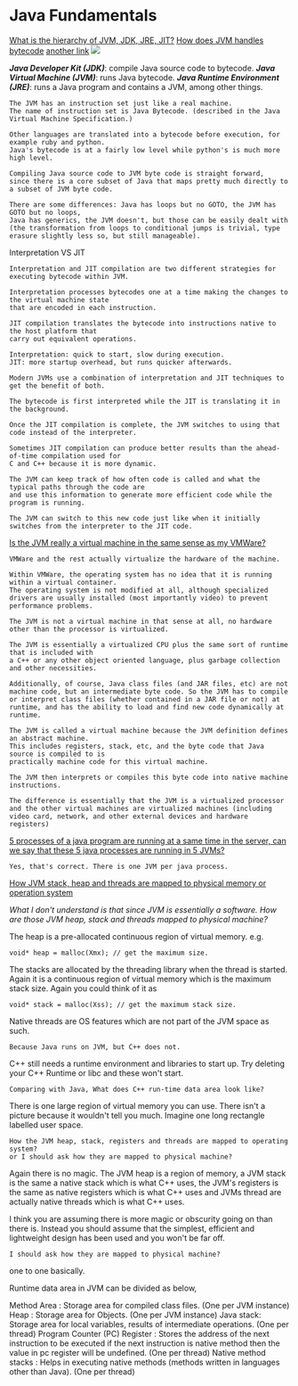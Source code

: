 # Java Fundamentals
[What is the hierarchy of JVM, JDK, JRE, JIT?](https://stackoverflow.com/questions/17408363/what-is-the-hierarchy-of-jvm-jdk-jre-jit)
[How does JVM handles bytecode](https://stackoverflow.com/questions/2203248/what-are-bytecodes-and-how-does-the-jvm-handle-them) 
[another link](https://softwareengineering.stackexchange.com/questions/286712/compilation-to-bytecode-vs-machine-code)
![](https://i.stack.imgur.com/eUqSJ.png)

**_Java Developer Kit  (JDK)_**: compile Java source code to bytecode.
**_Java Virtual Machine  (JVM)_**: runs Java bytecode.
**_Java Runtime Environment  (JRE)_**: runs a Java program and contains a JVM, among other things.

    The JVM has an instruction set just like a real machine. 
    The name of instruction set is Java Bytecode. (described in the Java Virtual Machine Specification.) 
    
    Other languages are translated into a bytecode before execution, for example ruby and python. 
    Java's bytecode is at a fairly low level while python's is much more high level.
    
    Compiling Java source code to JVM byte code is straight forward, 
    since there is a core subset of Java that maps pretty much directly to a subset of JVM byte code.
    
    There are some differences: Java has loops but no GOTO, the JVM has GOTO but no loops, 
    Java has generics, the JVM doesn't, but those can be easily dealt with 
    (the transformation from loops to conditional jumps is trivial, type erasure slightly less so, but still manageable).
  
 Interpretation VS JIT
 
    Interpretation and JIT compilation are two different strategies for executing bytecode within JVM.
    
    Interpretation processes bytecodes one at a time making the changes to the virtual machine state 
    that are encoded in each instruction. 
    
    JIT compilation translates the bytecode into instructions native to the host platform that 
    carry out equivalent operations.
    
    Interpretation: quick to start, slow during execution.
    JIT: more startup overhead, but runs quicker afterwards. 
    
    Modern JVMs use a combination of interpretation and JIT techniques to get the benefit of both. 
    
    The bytecode is first interpreted while the JIT is translating it in the background. 
    
    Once the JIT compilation is complete, the JVM switches to using that code instead of the interpreter. 
    
    Sometimes JIT compilation can produce better results than the ahead-of-time compilation used for 
    C and C++ because it is more dynamic. 
    
    The JVM can keep track of how often code is called and what the typical paths through the code are 
    and use this information to generate more efficient code while the program is running. 
    
    The JVM can switch to this new code just like when it initially switches from the interpreter to the JIT code.

[Is the JVM really a virtual machine in the same sense as my VMWare?](https://stackoverflow.com/questions/861422/is-the-java-virtual-machine-really-a-virtual-machine-in-the-same-sense-as-my-vmw)

    VMWare and the rest actually virtualize the hardware of the machine.
    
    Within VMWare, the operating system has no idea that it is running within a virtual container. 
    The operating system is not modified at all, although specialized drivers are usually installed (most importantly video) to prevent performance problems. 
    
    The JVM is not a virtual machine in that sense at all, no hardware other than the processor is virtualized. 
    
    The JVM is essentially a virtualized CPU plus the same sort of runtime that is included with 
    a C++ or any other object oriented language, plus garbage collection and other necessities.
    
    Additionally, of course, Java class files (and JAR files, etc) are not machine code, but an intermediate byte code. So the JVM has to compile or interpret class files (whether contained in a JAR file or not) at runtime, and has the ability to load and find new code dynamically at runtime.
    
    The JVM is called a virtual machine because the JVM definition defines an abstract machine. 
    This includes registers, stack, etc, and the byte code that Java source is compiled to is 
    practically machine code for this virtual machine. 
    
    The JVM then interprets or compiles this byte code into native machine instructions.
    
    The difference is essentially that the JVM is a virtualized processor and the other virtual machines are virtualized machines (including video card, network, and other external devices and hardware registers)
    
[5 processes of a java program are running at a same time in the server, can we say that these 5 java processes are running in 5 JVMs?](https://stackoverflow.com/questions/4301531/jvm-and-java-linux-process)

    Yes, that's correct. There is one JVM per java process.
    
[How JVM stack, heap and threads are mapped to physical memory or operation system](https://stackoverflow.com/questions/16264118/how-jvm-stack-heap-and-threads-are-mapped-to-physical-memory-or-operation-syste)

*What I don't understand is that since JVM is essentially a software.
How are those JVM heap, stack and threads mapped to physical machine?*

The heap is a pre-allocated continuous region of virtual memory. e.g.
    
    void* heap = malloc(Xmx); // get the maximum size.
     
The stacks are allocated by the threading library when the thread is started. Again it is a continuous region of virtual memory which is the maximum stack size. Again you could think of it as

    void* stack = malloc(Xss); // get the maximum stack size.
    
Native threads are OS features which are not part of the JVM space as such.
    
    Because Java runs on JVM, but C++ does not.
    
C++ still needs a runtime environment and libraries to start up. Try deleting your C++ Runtime or libc and these won't start.
    
    Comparing with Java, What does C++ run-time data area look like?
    
There is one large region of virtual memory you can use. There isn't a picture because it wouldn't tell you much. Imagine one long rectangle labelled user space.
    
    How the JVM heap, stack, registers and threads are mapped to operating system? 
    or I should ask how they are mapped to physical machine?
    
Again there is no magic. The JVM heap is a region of memory, a JVM stack is the same a native stack which is what C++ uses, the JVM's registers is the same as native registers which is what C++ uses and JVMs thread are actually native threads which is what C++ uses.

I think you are assuming there is more magic or obscurity going on than there is. Instead you should assume that the simplest, efficient and lightweight design has been used and you won't be far off.
    
    I should ask how they are mapped to physical machine?

one to one basically.

Runtime data area in JVM can be divided as below,

Method Area : Storage area for compiled class files. (One per JVM instance)
Heap : Storage area for Objects. (One per JVM instance)
Java stack: Storage area for local variables, results of intermediate operations. (One per thread)
Program Counter (PC) Register : Stores the address of the next instruction to be executed if the next instruction is native method then the value in pc register will be undefined. (One per thread)
Native method stacks : Helps in executing native methods (methods written in languages other than Java). (One per thread)
<!--stackedit_data:
eyJoaXN0b3J5IjpbLTIxMTgwMTY3MTYsLTkwNDA1NzYwMF19
-->
